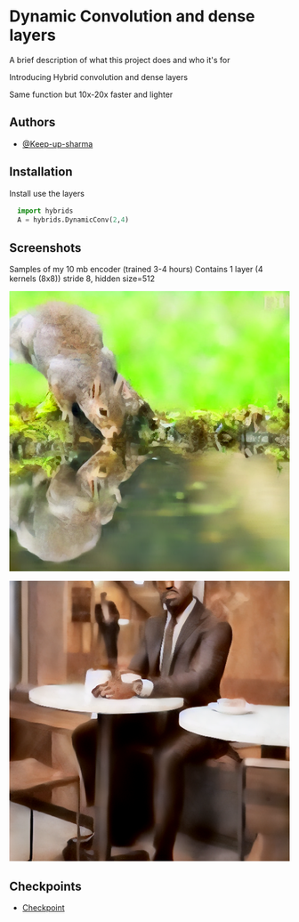 
# Dynamic Convolution and dense layers

A brief description of what this project does and who it's for


Introducing Hybrid convolution and dense layers

Same function but 10x-20x faster and lighter 


## Authors

- [@Keep-up-sharma](https://www.github.com/Keep-up-sharma)


## Installation

Install use the layers

```python
  import hybrids
  A = hybrids.DynamicConv(2,4)
```
    
## Screenshots
Samples of my 10 mb encoder (trained 3-4 hours)
Contains 1 layer (4 kernels (8x8)) stride 8, hidden size=512

![App Screenshot](https://github.com/Keep-up-sharma/Dynamic-Layers/blob/main/light%20(1).png?raw=true)


![App Screenshot](https://github.com/Keep-up-sharma/Dynamic-Layers/blob/main/light.png?raw=true)


## Checkpoints

- [Checkpoint](https://github.com/Keep-up-sharma/Dynamic-Layers/blob/main/encoder%20(1).pt?raw=true)
